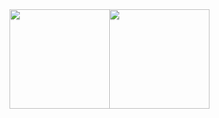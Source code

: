 <!-- ## BIO
Computer Engineering student @ Instituto Militar de Engenharia (IME). 

<div align="center">
  <a href="https://github.com/engleovictor" style="color: darkred;">
  <img height="180em" src="https://github-readme-stats.vercel.app/api?username=engleovictor&show_icons=true&theme=dracula&include_all_commits=true&count_private=true"/>
  <img height="180em" src="https://github-readme-stats.vercel.app/api/top-langs/?username=engleovictor&layout=compact&langs_count=7&theme=dracula"/>
</div>


  
  
<div style="display: inline_block"><br> 
  <img align="center" alt="HTML5" height="45" width="55" src="https://cdn.jsdelivr.net/gh/devicons/devicon/icons/html5/html5-original.svg">
  <img align="center" alt="CSS3" height="45" width="55" src="https://cdn.jsdelivr.net/gh/devicons/devicon/icons/css3/css3-original.svg">
  <img align="center" alt="JavaScript" height="45" width="55" src="https://cdn.jsdelivr.net/gh/devicons/devicon/icons/javascript/javascript-original.svg">
  <img align="center" alt="Python" height="45" width="55" src="https://cdn.jsdelivr.net/gh/devicons/devicon/icons/python/python-original.svg">
  <img align="center" alt="C" height="45" width="55" src="https://cdn.jsdelivr.net/gh/devicons/devicon/icons/c/c-original.svg">
  <img align="center" alt="C++" height="45" width="55" src="https://cdn.jsdelivr.net/gh/devicons/devicon/icons/cplusplus/cplusplus-original.svg">
  <img align="center" alt="Julia" height="45" width="55" src="https://cdn.jsdelivr.net/gh/devicons/devicon/icons/julia/julia-original.svg">
  <img align="center" alt="Terraform" height="45" width="55" src="https://cdn.jsdelivr.net/gh/devicons/devicon/icons/terraform/terraform-plain.svg">
  <img align="center" alt="MySQL" height="45" width="55" src="https://cdn.jsdelivr.net/gh/devicons/devicon/icons/mysql/mysql-original.svg">
</div> -->

<!-- [![Anurag's GitHub stats](https://github-readme-stats.vercel.app/api?username=engleovictor&show_icons=true&theme=dark)](https://github.com/anuraghazra/github-readme-stats)

[![Top Langs](https://github-readme-stats.vercel.app/api/top-langs/?username=engleovictor&layout=compact&theme=dark)](https://github.com/anuraghazra/github-readme-stats) -->


<div style="display: flex;">
  <div>
    <img height="180em" src="https://github-readme-stats.vercel.app/api?username=engleovictor&show_icons=true&theme=dark&include_all_commits=true&count_private=true"/>
  </div>
  <div>
    <img height="180em" src="https://github-readme-stats.vercel.app/api/top-langs/?username=engleovictor&layout=compact&theme=dark"/>
  </div>
</div>
